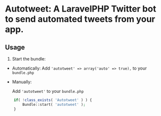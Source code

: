 # Autotweet: A LaravelPHP Twitter bot to send automated tweets from your app. #

## Usage ##

1. Start the bundle:

* Automatically:
	Add `'autotweet' => array('auto' => true),` to your `bundle.php`
	
* Manually:

	Add `'autotweet'` to your `bundle.php`
```php	
	if( !class_exists( 'Autotweet' ) ) {
		Bundle::start( 'autotweet' );
	}
```	